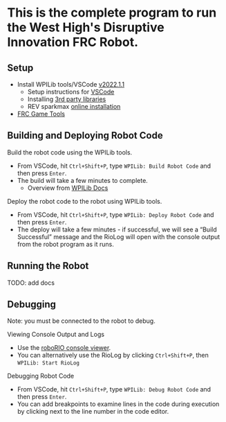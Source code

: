 # This is the complete program to run the West High's Disruptive Innovation FRC Robot.

## Setup

- Install WPILib tools/VSCode [v2022.1.1](https://github.com/wpilibsuite/allwpilib/releases/tag/v2022.1.1)
  - Setup instructions for [VSCode](https://docs.wpilib.org/en/stable/docs/zero-to-robot/step-2/wpilib-setup.html)
  - Installing [3rd party libraries](https://docs.wpilib.org/en/stable/docs/software/vscode-overview/3rd-party-libraries.html#rd-party-libraries)
  - REV sparkmax [online installation](https://docs.revrobotics.com/sparkmax/software-resources/spark-max-api-information#online-installation)
- [FRC Game Tools](https://docs.wpilib.org/en/stable/docs/zero-to-robot/step-2/frc-game-tools.html)



## Building and Deploying Robot Code

Build the robot code using the WPILib tools.
- From VSCode, hit `Ctrl+Shift+P`, type `WPILib: Build Robot Code` and then press `Enter`.
- The build will take a few minutes to complete.
  - Overview from [WPILib Docs](https://docs.wpilib.org/en/stable/docs/software/vscode-overview/deploying-robot-code.html)

Deploy the robot code to the robot using WPILib tools.
- From VSCode, hit `Ctrl+Shift+P`, type `WPILib: Deploy Robot Code` and then press `Enter`.
- The deploy will take a few minutes - if successful, we will see a “Build Successful” message and the RioLog will open with the console output from the robot program as it runs.



## Running the Robot

TODO: add docs


## Debugging
Note: you must be connected to the robot to debug.

Viewing Console Output and Logs
- Use the [roboRIO console viewer](https://docs.wpilib.org/en/stable/docs/software/vscode-overview/viewing-console-output.html).
- You can alternatively use the RioLog by clicking `Ctrl+Shift+P`, then `WPILib: Start RioLog`

Debugging Robot Code
- From VSCode, hit `Ctrl+Shift+P`, type `WPILib: Debug Robot Code` and then press `Enter`.
- You can add breakpoints to examine lines in the code during execution by clicking next to the line number in the code editor.